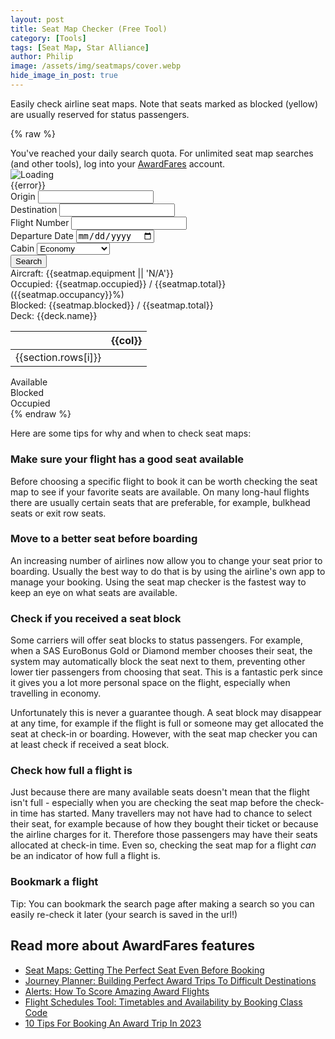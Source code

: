 ```yaml
---
layout: post
title: Seat Map Checker (Free Tool)
category: [Tools]
tags: [Seat Map, Star Alliance]
author: Philip
image: /assets/img/seatmaps/cover.webp
hide_image_in_post: true
---
```


Easily check airline seat maps. Note that seats marked as blocked (yellow) are usually reserved for status passengers.

<link href="/assets/css/seatmaps.css" rel="stylesheet">

{% raw %}

<div id="app" v-cloak>
  <div class="error quota-box" v-if="quotaReached">
    You've reached your daily search quota. For unlimited seat map searches (and other tools), log into your <a href="https://awardfares.com/seats">AwardFares</a> account.
  </div>
  <div class="loader" v-if="loading">
    <img src="/assets/img/ring.svg" alt="Loading" />
  </div>
  <div class="error" v-if="error">{{error}}</div>
  <div class="container">
    <div class="left">
      <div class="row">
        <label>Origin</label>
        <input class="u-fw" type="text" v-model="query.from" placeholder="" />
      </div>
      <div class="row">
        <label>Destination</label>
        <input class="u-fw" type="text" v-model="query.to" placeholder="" />
      </div>
      <div class="row">
        <label>Flight Number</label>
        <input class="u-fw" type="text" v-model="query.flight" placeholder="" />
      </div>
      <div class="row">
        <label>Departure Date</label>
        <input class="u-fw" type="date" v-model="query.date" placeholder="Today" />
      </div>
      <div class="row">
        <label>Cabin</label>
        <select class="u-full-width" v-model="query.cabin">
          <option value="economy">Economy</option>
          <option value="premeco">Prem. Economy</option>
          <option value="business">Business</option>
          <option value="first">First</option>
        </select>
      </div>
      <div class="row">
        <button class="button-primary plausible-event-name=Seatmap+Search" type="button" v-on:click="search">Search</button>
      </div>
    </div>
    <div class="right" v-if="seatmap">
      <div>Aircraft: {{seatmap.equipment || 'N/A'}}</div>
      <div>Occupied: {{seatmap.occupied}} / {{seatmap.total}} ({{seatmap.occupancy}}%)</div>
      <div>Blocked: {{seatmap.blocked}} / {{seatmap.total}}</div>
      <div v-for="deck in seatmap.decks">
        <div v-if="seatmap.decks.length > 1">Deck: {{deck.name}}</div>
        <div v-for="section in deck.sections">
          <table class="seatmap">
            <thead>
              <tr>
                <th></th>
                <th v-for="col in section.columns">{{col}}</th>
              </tr>
            </thead>
            <tbody>
              <tr v-for="row,i in section.grid">
                <td class="number">{{section.rows[i]}}</td>
                <td v-for="cell in row">
                  <div class="seat" v-bind:class="cell.status"></div>
                </td>
              </tr>
            </tbody>
          </table>
        </div>
      </div>
      <div class="legend">
        <div>
          <div class="seat available"></div>
          <span>Available</span>
        </div>
        <div>
          <div class="seat blocked"></div>
          <span>Blocked</span>
        </div>
        <div>
          <div class="seat occupied"></div>
          <span>Occupied</span>
        </div>
      </div>
    </div>
  </div>
</div>
{% endraw %}

Here are some tips for why and when to check seat maps:

### Make sure your flight has a good seat available

Before choosing a specific flight to book it can be worth checking the seat map to see if your favorite seats are available. On many long-haul flights there are usually certain seats that are preferable, for example, bulkhead seats or exit row seats.

### Move to a better seat before boarding

An increasing number of airlines now allow you to change your seat prior to boarding. Usually the best way to do that is by using the airline's own app to manage your booking. Using the seat map checker is the fastest way to keep an eye on what seats are available.

### Check if you received a seat block

Some carriers will offer seat blocks to status passengers. For example, when a SAS EuroBonus Gold or Diamond member chooses their seat, the system may automatically block the seat next to them, preventing other lower tier passengers from choosing that seat. This is a fantastic perk since it gives you a lot more personal space on the flight, especially when travelling in economy.

Unfortunately this is never a guarantee though. A seat block may disappear at any time, for example if the flight is full or someone may get allocated the seat at check-in or boarding. However, with the seat map checker you can at least check if received a seat block.

### Check how full a flight is

Just because there are many available seats doesn't mean that the flight isn't full - especially when you are checking the seat map before the check-in time has started. Many travellers may not have had to chance to select their seat, for example because of how they bought their ticket or because the airline charges for it. Therefore those passengers may have their seats allocated at check-in time. Even so, checking the seat map for a flight _can_ be an indicator of how full a flight is.

### Bookmark a flight

Tip: You can bookmark the search page after making a search so you can easily re-check it later (your search is saved in the url!)

<script src="https://cdnjs.cloudflare.com/ajax/libs/vue/2.6.11/vue.min.js"></script>
<script src="https://cdnjs.cloudflare.com/ajax/libs/jquery/3.5.0/jquery.min.js"></script>
<script src="https://cdnjs.cloudflare.com/ajax/libs/moment.js/2.24.0/moment.min.js"></script>
<script src="/assets/js/seatmaps.js"></script>


## Read more about AwardFares features

- [Seat Maps: Getting The Perfect Seat Even Before Booking](https://blog.awardfares.com/seatmaps-guide/)
- [Journey Planner: Building Perfect Award Trips To Difficult Destinations](https://blog.awardfares.com/journey-planner/)
- [Alerts: How To Score Amazing Award Flights](https://blog.awardfares.com/alerts/)
- [Flight Schedules Tool: Timetables and Availability by Booking Class Code](https://blog.awardfares.com/flight-schedules/)
- [10 Tips For Booking An Award Trip In 2023](https://blog.awardfares.com/award-trip-tips/)


